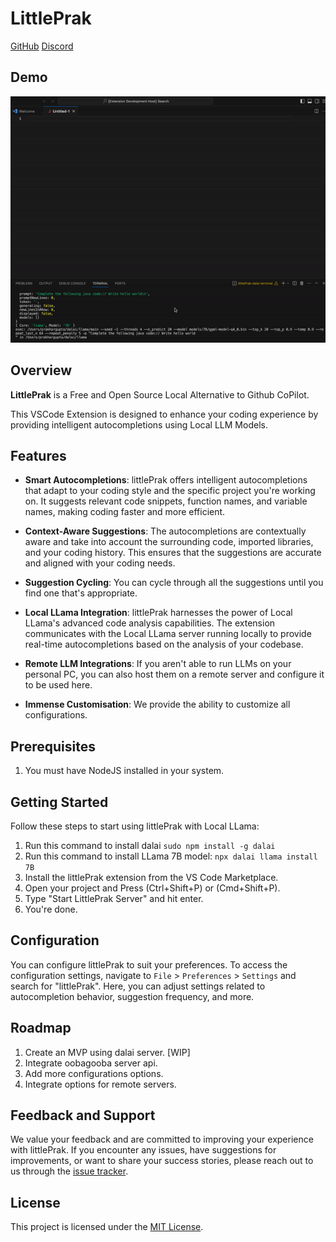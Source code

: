# LittlePrak

[GitHub](https://github.com/prakhar897/LittlePrak) [Discord](https://github.com/prakhar897)

## Demo

![LittlePrak Demo](./assets/demo.gif)

## Overview

**LittlePrak** is a Free and Open Source Local Alternative to Github CoPilot.

This VSCode Extension is designed to enhance your coding experience by providing intelligent autocompletions using Local LLM Models.

## Features

- **Smart Autocompletions**: littlePrak offers intelligent autocompletions that adapt to your coding style and the specific project you're working on. It suggests relevant code snippets, function names, and variable names, making coding faster and more efficient.

- **Context-Aware Suggestions**: The autocompletions are contextually aware and take into account the surrounding code, imported libraries, and your coding history. This ensures that the suggestions are accurate and aligned with your coding needs.

- **Suggestion Cycling**: You can cycle through all the suggestions until you find one that's appropriate.

- **Local LLama Integration**: littlePrak harnesses the power of Local LLama's advanced code analysis capabilities. The extension communicates with the Local LLama server running locally to provide real-time autocompletions based on the analysis of your codebase.

- **Remote LLM Integrations**: If you aren't able to run LLMs on your personal PC, you can also host them on a remote server and configure it to be used here.

- **Immense Customisation**: We provide the ability to customize all configurations.

## Prerequisites

1. You must have NodeJS installed in your system.

## Getting Started

Follow these steps to start using littlePrak with Local LLama:
 
1. Run this command to install dalai `sudo npm install -g dalai`
2. Run this command to install LLama 7B model: `npx dalai llama install 7B`
3. Install the littlePrak extension from the VS Code Marketplace.
4. Open your project and Press (Ctrl+Shift+P) or (Cmd+Shift+P).
5. Type "Start LittlePrak Server" and hit enter.
6. You're done.


## Configuration

You can configure littlePrak to suit your preferences. To access the configuration settings, navigate to `File` > `Preferences` > `Settings` and search for "littlePrak". Here, you can adjust settings related to autocompletion behavior, suggestion frequency, and more.

## Roadmap

1. Create an MVP using dalai  server. [WIP]
2. Integrate oobagooba server api.
3. Add more configurations options.
4. Integrate options for remote servers.

## Feedback and Support

We value your feedback and are committed to improving your experience with littlePrak. If you encounter any issues, have suggestions for improvements, or want to share your success stories, please reach out to us through the [issue tracker](https://github.com/LittlePrak/issues).


## License

This project is licensed under the [MIT License](LICENSE).
